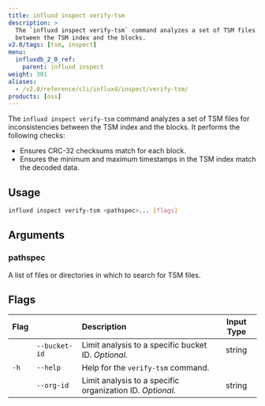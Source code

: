 ```yaml
---
title: influxd inspect verify-tsm
description: >
  The `influxd inspect verify-tsm` command analyzes a set of TSM files for inconsistencies
  between the TSM index and the blocks.
v2.0/tags: [tsm, inspect]
menu:
  influxdb_2_0_ref:
    parent: influxd inspect
weight: 301
aliases:
  - /v2.0/reference/cli/influxd/inspect/verify-tsm/
products: [oss]
---
```


The `influxd inspect verify-tsm` command analyzes a set of TSM files for inconsistencies
between the TSM index and the blocks. It performs the following checks:

- Ensures CRC-32 checksums match for each block.
- Ensures the minimum and maximum timestamps in the TSM index match the decoded data.

## Usage
```sh
influxd inspect verify-tsm <pathspec>... [flags]
```

## Arguments

### pathspec
A list of files or directories in which to search for TSM files.

## Flags
| Flag |               | Description                                               | Input Type |
|:---- |:---           |:-----------                                               |:----------:|
|      | `--bucket-id` | Limit analysis to a specific bucket ID. _Optional._       | string     |
| `-h` | `--help`      | Help for the `verify-tsm` command.                        |            |
|      | `--org-id`    | Limit analysis to a specific organization ID. _Optional._ | string     |
